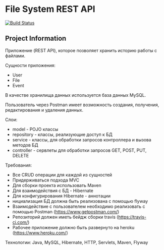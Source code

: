 # File System REST API

[![Build Status](https://app.travis-ci.com/maksimt58/FileSystem-REST-api.svg?branch=master)](https://app.travis-ci.com/maksimt58/FileSystem-REST-api)

## Project Information
Приложение (REST API), которое позволяет хранить историю работы с файлами.  

Сущности приложения:  
- User  
- File  
- Event  

В качестве хранилища данных используется база данных MySQL.

Пользователь через Postman имеет возможность создания, получения, редактирования и удаления данных.

Слои:  

- model - POJO классы  
- repository - классы, реализующие доступ к БД  
- service - классы, для обработки запросов контроллера и вызова методов БД  
- controller - сервлеты для обработки запросов GET, POST, PUT, DELETE  

Требования:
- Все CRUD операции для каждой из сущностей  
- Придерживаться подхода MVC  
- Для сборки проекта использовать Maven  
- Для взаимодействия с БД - Hibernate  
- Для конфигурирования Hibernate - аннотации  
- нициализация БД должна быть реализована с помощью flyway  
- Взаимодействие с пользователем необходимо реализовать с помощью Postman (https://www.getpostman.com/)  
- Репозиторий должен иметь бейдж сборки travis (https://travis-ci.com/)  
- Рабочее приложение должно быть развернуто на heroku (https://www.heroku.com/)  

Технологии: 
Java, MySQL, Hibernate, HTTP, Servlets, Maven, Flyway  
